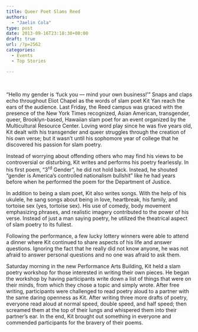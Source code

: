 ```yaml
---
title: Queer Poet Slams Reed
authors: 
  - "Jaelin Cola"
type: post
date: 2013-09-16T23:18:30+00:00
draft: true
url: /?p=2562
categories:
  - Events
  - Top Stories

---
```

&nbsp;

“Hello my gender is ‘fuck you — mind your own business!’” Snaps and claps echo throughout Eliot Chapel as the words of slam poet Kit Yan reach the ears of the audience. Last Friday, the Reed campus was graced with the presence of the New York Times recognized, Asian American, transgender, queer, Brooklyn-based, Hawaiian slam poet for an event organized by the Multicultural Resource Center. Loving word play since he was five years old, Kit dealt with his transgender and queer struggles through the creation of his own verse; but it wasn’t until his sophomore year of college that he discovered his passion for slam poetry.

Instead of worrying about offending others who may find his views to be controversial or disturbing, Kit writes and performs his poetry fearlessly. In his first poem, “3<sup>rd</sup> Gender”, he did not hold back. Instead, he shouted “gender is America’s controlled nationalism bullshit” like he had years before when he performed the poem for the Department of Justice.

In addition to being a slam poet, Kit also writes songs. With the help of his ukulele, he sang songs about being in love, heartbreak, his family, and tortoise sex (yes, tortoise sex). His use of comedy, body movement emphasizing phrases, and realistic imagery contributed to the power of his verse. Instead of just a man saying poetry, he utilized the theatrical aspect of slam poetry to its fullest.

Following the performance, a few lucky lottery winners were able to attend a dinner where Kit continued to share aspects of his life and answer questions. Ignoring the fact that he really did not know anyone, he was not afraid to answer personal questions and no one was afraid to ask them.

Saturday morning in the new Performance Arts Building, Kit held a slam poetry workshop for those interested in writing their own pieces. He began the workshop by having participants write down a list of things that were on their minds, from which they chose a topic and simply wrote. After free writing, participants were challenged to read poetry aloud to a partner with the same daring openness as Kit. After writing three more drafts of poetry, everyone read aloud at normal speed, double speed, and half speed; then screamed them at the top of their lungs and whispered them into their partner’s ear. In the end, Kit brought out something in everyone and commended participants for the bravery of their poems.